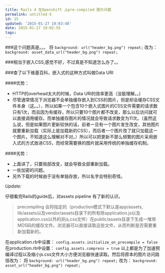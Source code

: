 ```yaml
---
title: Rails 4 在Openshift 上pre-compiled 图片问题
permalink: untitled-5
id: 15
updated: '2015-01-27 19:03:48'
date: 2015-01-27 19:02:55
tags:
---
```


###这个问题真是。。。
将
`background: url("header_bg.png") repeat;`
改为：
`background: asset_data_url("header_bg.png") repeat;`

###相当于嵌入CSS,感觉不好，不过真是不知道怎么办了。。

###查了以下维基百科，嵌入式的这种方式叫做Data URI    

<!--more-->

####优势：
- HTTP的overhead太大的时候，Data URI的效率更高（没能理解。。)
- 尽管通常情况下浏览器不会单独缓存嵌入到CSS的图片，但是却会缓存CSS文件本身（这。。），所以如果一个包含10个嵌入式图片的CSS文件需要的请求数只有1次，而且因为有缓存，所以只要10个图片都不改变，那么以后访问就可以直接调用缓存。而单独缓存图片的情况就会导致请求数变为11次。（虽然这么说，但是如果图片更新较快的话，前者一旦有一个图片发生改变，其他图片就要重新加载（实际上是加载新的CSS），而后者一个图片改了就只加载这一个图片。不知道这么理解对不对。）所以可以把更新不那么频繁的图片采用嵌入式的方式放进CSS，而经常需要换的图片就采用传统的单独缓存机制。

####劣势：
- 上面讲了，只要局部改变，就会导致全部重新加载。
- 一些加密的问题。
- 另外下载的时候由于没有单独存放，所以名字会特别奇怪。

*Update:*

仔细看完Rails的guide后，对assets pipeline 有了新的认识。

> precompiling 会将指定的（production模式下默认是app/assets, lib/assets以及vendor/assets目录下的所有除application.js以及application.css以外的非js,css文件）在public/assets目录下生成一堆带MD5码的缓存文件。浏览器可以直接读取这些文件，从而判断是否需要重新加载新的。

在application.rb中设置：
`config.assets.initialize_on_precompile = false`
在production.rb中设置：
`config.assets.compress = true`
以上都是为了加速预编译过程以及缩小js.css文件大小方便浏览器快速读取。然后将原本的图片访问路径改为：
将
`background: url("header_bg.png") repeat;`
改为：
`background: asset_url("header_bg.png") repeat;`